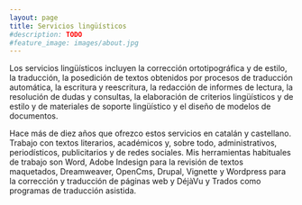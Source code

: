 ```yaml
---
layout: page
title: Servicios lingüísticos
#description: TODO
#feature_image: images/about.jpg
---
```


Los servicios lingüísticos incluyen la corrección ortotipográfica y de estilo, la traducción, la posedición de textos obtenidos por procesos de traducción automática, la escritura y reescritura, la redacción de informes de lectura, la resolución de dudas y consultas, la elaboración de criterios lingüísticos y de estilo y de materiales de soporte lingüístico y el diseño de modelos de documentos. 

Hace más de diez años que ofrezco estos servicios en catalán y castellano. Trabajo con textos literarios, académicos y, sobre todo, administrativos, periodísticos, publicitarios y de redes sociales. Mis herramientas habituales de trabajo son Word, Adobe Indesign para la revisión de textos maquetados, Dreamweaver, OpenCms, Drupal, Vignette y Wordpress para la corrección y traducción de páginas web y DéjàVu y Trados como programas de traducción asistida. 
